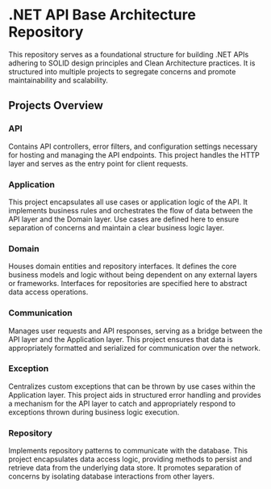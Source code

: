 # .NET API Base Architecture Repository

This repository serves as a foundational structure for building .NET APIs adhering to SOLID design principles and Clean Architecture practices. It is structured into multiple projects to segregate concerns and promote maintainability and scalability.

## Projects Overview

### API
Contains API controllers, error filters, and configuration settings necessary for hosting and managing the API endpoints. This project handles the HTTP layer and serves as the entry point for client requests.

### Application
This project encapsulates all use cases or application logic of the API. It implements business rules and orchestrates the flow of data between the API layer and the Domain layer. Use cases are defined here to ensure separation of concerns and maintain a clear business logic layer.

### Domain
Houses domain entities and repository interfaces. It defines the core business models and logic without being dependent on any external layers or frameworks. Interfaces for repositories are specified here to abstract data access operations.

### Communication
Manages user requests and API responses, serving as a bridge between the API layer and the Application layer. This project ensures that data is appropriately formatted and serialized for communication over the network.

### Exception
Centralizes custom exceptions that can be thrown by use cases within the Application layer. This project aids in structured error handling and provides a mechanism for the API layer to catch and appropriately respond to exceptions thrown during business logic execution.

### Repository
Implements repository patterns to communicate with the database. This project encapsulates data access logic, providing methods to persist and retrieve data from the underlying data store. It promotes separation of concerns by isolating database interactions from other layers.
